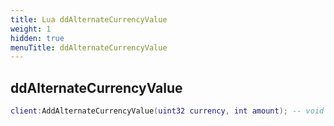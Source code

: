 ```yaml
---
title: Lua ddAlternateCurrencyValue
weight: 1
hidden: true
menuTitle: ddAlternateCurrencyValue
---
```

## ddAlternateCurrencyValue
```lua
client:AddAlternateCurrencyValue(uint32 currency, int amount); -- void
```